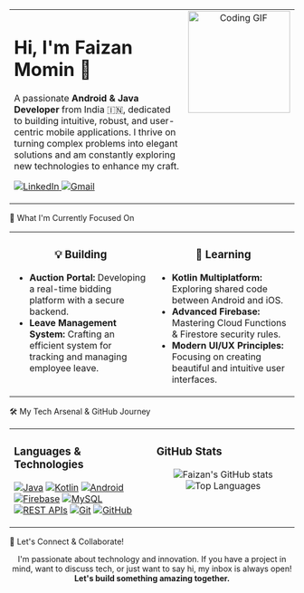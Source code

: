 <table width="100%">
<tr>
<td width="70%" valign="top">
<h1>Hi, I'm Faizan Momin 👋</h1>
<p>
A passionate <b>Android & Java Developer</b> from India 🇮🇳, dedicated to building intuitive, robust, and user-centric mobile applications. I thrive on turning complex problems into elegant solutions and am constantly exploring new technologies to enhance my craft.
</p>
<p>
<a href="https://www.linkedin.com/in/faizan-momin-tech" target="_blank">
<img src="https://www.google.com/search?q=https://img.shields.io/badge/LinkedIn-0077B5%3Fstyle%3Dfor-the-badge%26logo%3Dlinkedin%26logoColor%3Dwhite" alt="LinkedIn"/>
</a>
<a href="mailto:faizanmomin701@gmail.com">
<img src="https://img.shields.io/badge/Gmail-D14836?style=for-the-badge&logo=gmail&logoColor=white" alt="Gmail"/>
</a>
</p>
</td>
<td width="30%" align="center" valign="top">
<img src="https://media.giphy.com/media/qgQUggAC3Pfv687qPC/giphy.gif" alt="Coding GIF" width="180"/>
</td>
</tr>
</table>

🚀 What I'm Currently Focused On
<table width="100%">
<tr>
<td width="50%" valign="top">
<h3 align="center">💡 Building</h3>
<ul>
<li><b>Auction Portal:</b> Developing a real-time bidding platform with a secure backend.</li>
<li><b>Leave Management System:</b> Crafting an efficient system for tracking and managing employee leave.</li>
</ul>
</td>
<td width="50%" valign="top">
<h3 align="center">🌱 Learning</h3>
<ul>
<li><b>Kotlin Multiplatform:</b> Exploring shared code between Android and iOS.</li>
<li><b>Advanced Firebase:</b> Mastering Cloud Functions & Firestore security rules.</li>
<li><b>Modern UI/UX Principles:</b> Focusing on creating beautiful and intuitive user interfaces.</li>
</ul>
</td>
</tr>
</table>

🛠️ My Tech Arsenal & GitHub Journey
<table width="100%">
<tr>
<td width="50%" valign="top">
<h3 align="left">Languages & Technologies</h3>
<p>
<a href="#"><img src="https://img.shields.io/badge/Java-ED8B00?style=for-the-badge&logo=java&logoColor=white" alt="Java"/></a>
<a href="#"><img src="https://img.shields.io/badge/Kotlin-7F52FF?style=for-the-badge&logo=kotlin&logoColor=white" alt="Kotlin"/></a>
<a href="#"><img src="https://img.shields.io/badge/Android-3DDC84?style=for-the-badge&logo=android&logoColor=white" alt="Android"/></a>
<a href="#"><img src="https://www.google.com/search?q=https://img.shields.io/badge/Firebase-FFCA28%3Fstyle%3Dfor-the-badge%26logo%3Dfirebase%26logoColor%3Dblack" alt="Firebase"/></a>
<a href="#"><img src="https://img.shields.io/badge/MySQL-005C84?style=for-the-badge&logo=mysql&logoColor=white" alt="MySQL"/></a>
<a href="#"><img src="https://www.google.com/search?q=https://img.shields.io/badge/REST_APIs-0277BD%3Fstyle%3Dfor-the-badge%26logo%3Dapi%26logoColor%3Dwhite" alt="REST APIs"/></a>
<a href="#"><img src="https://img.shields.io/badge/Git-F05032?style=for-the-badge&logo=git&logoColor=white" alt="Git"/></a>
<a href="#"><img src="https://www.google.com/search?q=https://img.shields.io/badge/GitHub-181717%3Fstyle%3Dfor-the-badge%26logo%3Dgithub%26logoColor%3Dwhite" alt="GitHub"/></a>
</p>
</td>
<td width="50%" valign="top">
<h3 align="left">GitHub Stats</h3>
<p align="center">
<img src="https://www.google.com/search?q=https://github-readme-stats.vercel.app/api%3Fusername%3Dfaizan701%26show_icons%3Dtrue%26theme%3Dtokyonight%26hide_border%3Dtrue%26count_private%3Dtrue%26include_all_commits%3Dtrue" alt="Faizan's GitHub stats"/>
<br/>
<img src="https://github-readme-stats.vercel.app/api/top-langs/?username=faizan701&layout=compact&theme=tokyonight&hide_border=true" alt="Top Languages"/>
</p>
</td>
</tr>
</table>

💬 Let's Connect & Collaborate!
<p align="center">
I'm passionate about technology and innovation. If you have a project in mind, want to discuss tech, or just want to say hi, my inbox is always open!
<br/>
<b>Let's build something amazing together.</b>
</p>
